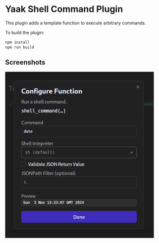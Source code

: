 # Yaak Shell Command Plugin

This plugin adds a template function to execute arbitrary commands.

To build the plugin:
```
npm install
npm run build
```

## Screenshots

![img](img/plugin_ui.png)
